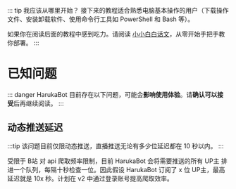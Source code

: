 ::: tip 我应该从哪里开始？
接下来的教程适合熟悉电脑基本操作的用户（下载操作文件、安装卸载软件、使用命令行工具如 PowerShell 和 Bash 等）。

如果你在阅读后面的教程中感到吃力。请阅读 [小小白白话文](/level-0/)，从零开始手把手教你部署。
:::
# 已知问题

::: danger
HarukaBot 目前存在以下问题，可能会**影响使用体验**。请**确认可以接受**后再继续阅读。
:::

## 动态推送延迟

:::tip
该问题目前仅限动态推送，直播推送无论有多少位延迟都在 10 秒以内。
:::

受限于 B站 对 api 爬取频率限制，目前 HarukaBot 会将需要推送的所有 UP主 排进一个队列，每隔十秒检查一位。因此假设 HarukaBot 订阅了 x 位 UP主，最高延迟就是 10x 秒。计划在 v2 中通过登录账号提高爬取效率。
